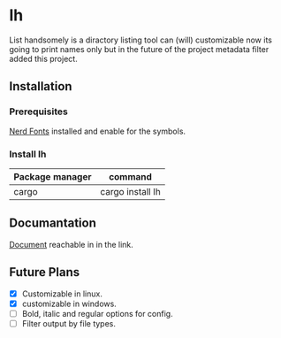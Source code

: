# lh
List handsomely is a diractory listing tool can (will) customizable now 
its going to print names only but in the future of the project metadata 
filter added this project.

## Installation
### Prerequisites
[Nerd Fonts](https://www.nerdfonts.com/) installed and enable 
for the symbols.

### Install lh
|Package manager|command|
|-|-|
| cargo | cargo install lh |

## Documantation
[Document](https://docs.rs/lh/) reachable in in the link.

## Future Plans
- [x] Customizable in linux.
- [x] customizable in windows.
- [ ] Bold, italic and regular options for config.
- [ ] Filter output by file types.
